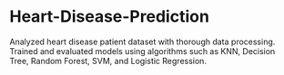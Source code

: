 # Heart-Disease-Prediction
Analyzed heart disease patient dataset with thorough data processing. Trained and evaluated models using algorithms such as KNN, Decision Tree, Random Forest, SVM, and Logistic Regression.
